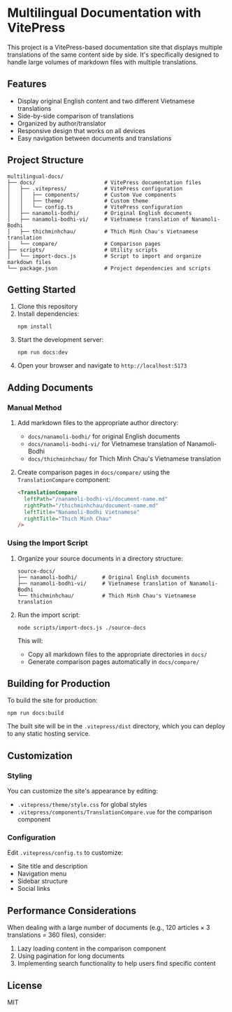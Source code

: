 # Multilingual Documentation with VitePress

This project is a VitePress-based documentation site that displays multiple translations of the same content side by side. It's specifically designed to handle large volumes of markdown files with multiple translations.

## Features

- Display original English content and two different Vietnamese translations
- Side-by-side comparison of translations
- Organized by author/translator
- Responsive design that works on all devices
- Easy navigation between documents and translations

## Project Structure

```
multilingual-docs/
├── docs/                      # VitePress documentation files
│   ├── .vitepress/            # VitePress configuration
│   │   ├── components/        # Custom Vue components
│   │   ├── theme/             # Custom theme
│   │   └── config.ts          # VitePress configuration
│   ├── nanamoli-bodhi/        # Original English documents
│   ├── nanamoli-bodhi-vi/     # Vietnamese translation of Nanamoli-Bodhi
│   ├── thichminhchau/         # Thich Minh Chau's Vietnamese translation
│   └── compare/               # Comparison pages
├── scripts/                   # Utility scripts
│   └── import-docs.js         # Script to import and organize markdown files
└── package.json               # Project dependencies and scripts
```

## Getting Started

1. Clone this repository
2. Install dependencies:
   ```
   npm install
   ```
3. Start the development server:
   ```
   npm run docs:dev
   ```
4. Open your browser and navigate to `http://localhost:5173`

## Adding Documents

### Manual Method

1. Add markdown files to the appropriate author directory:
   - `docs/nanamoli-bodhi/` for original English documents
   - `docs/nanamoli-bodhi-vi/` for Vietnamese translation of Nanamoli-Bodhi
   - `docs/thichminhchau/` for Thich Minh Chau's Vietnamese translation

2. Create comparison pages in `docs/compare/` using the `TranslationCompare` component:
   ```md
   <TranslationCompare 
     leftPath="/nanamoli-bodhi-vi/document-name.md" 
     rightPath="/thichminhchau/document-name.md"
     leftTitle="Nanamoli-Bodhi Vietnamese" 
     rightTitle="Thich Minh Chau"
   />
   ```

### Using the Import Script

1. Organize your source documents in a directory structure:
   ```
   source-docs/
   ├── nanamoli-bodhi/        # Original English documents
   ├── nanamoli-bodhi-vi/     # Vietnamese translation of Nanamoli-Bodhi
   └── thichminhchau/         # Thich Minh Chau's Vietnamese translation
   ```

2. Run the import script:
   ```
   node scripts/import-docs.js ./source-docs
   ```

   This will:
   - Copy all markdown files to the appropriate directories in `docs/`
   - Generate comparison pages automatically in `docs/compare/`

## Building for Production

To build the site for production:

```
npm run docs:build
```

The built site will be in the `.vitepress/dist` directory, which you can deploy to any static hosting service.

## Customization

### Styling

You can customize the site's appearance by editing:
- `.vitepress/theme/style.css` for global styles
- `.vitepress/components/TranslationCompare.vue` for the comparison component

### Configuration

Edit `.vitepress/config.ts` to customize:
- Site title and description
- Navigation menu
- Sidebar structure
- Social links

## Performance Considerations

When dealing with a large number of documents (e.g., 120 articles × 3 translations = 360 files), consider:

1. Lazy loading content in the comparison component
2. Using pagination for long documents
3. Implementing search functionality to help users find specific content

## License

MIT
